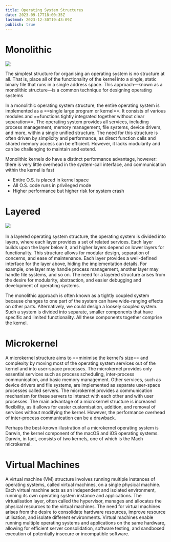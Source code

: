 ```yaml
---
title: Operating System Structures
date: 2023-09-17T18:00:35Z
lastmod: 2023-12-30T19:43:09Z
publish: true
---
```


# Monolithic

![](Operating%20System%20Structures-2.png)

The simplest structure for organising an operating system is no structure at all. That is, place all of the functionality of the kernel into a single, static binary file that runs in a single address space. This approach—known as a monolithic structure—is a common technique for designing operating systems

In a monolithic operating system structure, the entire operating system is implemented as a ==single large program or kernel==. It consists of various modules and ==functions tightly integrated together without clear separation==. The operating system provides all services, including process management, memory management, file systems, device drivers, and more, within a single unified structure. The need for this structure is often driven by simplicity and performance, as direct function calls and shared memory access can be efficient. However, it lacks modularity and can be challenging to maintain and extend.

Monolithic kernels do have a distinct performance advantage, however: there is very little overhead in the system-call interface, and communication within the kernel is fast

* Entire O.S. is placed in kernel space
* All O.S. code runs in privileged mode
* Higher performance but higher risk for system crash

# Layered

​![](Operating%20System%20Structures.png)​

In a layered operating system structure, the operating system is divided into layers, where each layer provides a set of related services. Each layer builds upon the layer below it, and higher layers depend on lower layers for functionality. This structure allows for modular design, separation of concerns, and ease of maintenance. Each layer provides a well-defined interface for the layer above, hiding the implementation details. For example, one layer may handle process management, another layer may handle file systems, and so on. The need for a layered structure arises from the desire for modularity, abstraction, and easier debugging and development of operating systems.

The monolithic approach is often known as a tightly coupled system because changes to one part of the system can have wide-ranging effects on other parts. Alternatively, we could design a loosely coupled system. Such a system is divided into separate, smaller components that have specific and limited functionality. All these components together comprise the kernel.

# Microkernel

A microkernel structure aims to ==minimise the kernel's size== and complexity by moving most of the operating system services out of the kernel and into user-space processes. The microkernel provides only essential services such as process scheduling, inter-process communication, and basic memory management. Other services, such as device drivers and file systems, are implemented as separate user-space processes called servers. The microkernel provides a communication mechanism for these servers to interact with each other and with user processes. The main advantage of a microkernel structure is increased flexibility, as it allows for easier customisation, addition, and removal of services without modifying the kernel. However, the performance overhead of inter-process communication can be a drawback.

Perhaps the best-known illustration of a microkernel operating system is Darwin, the kernel component of the macOS and iOS operating systems. Darwin, in fact, consists of two kernels, one of which is the Mach microkernel.

# Virtual Machines

A virtual machine (VM) structure involves running multiple instances of operating systems, called virtual machines, on a single physical machine. Each virtual machine acts as an independent and isolated environment, running its own operating system instance and applications. The virtualisation layer, often called the hypervisor, manages and allocates the physical resources to the virtual machines. The need for virtual machines arises from the desire to consolidate hardware resources, improve resource utilisation, and isolate different environments. Virtual machines enable running multiple operating systems and applications on the same hardware, allowing for efficient server consolidation, software testing, and sandboxed execution of potentially insecure or incompatible software.
